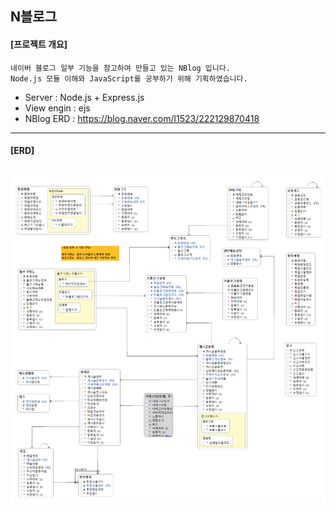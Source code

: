 ## N블로그

#### [프로젝트 개요]
    네이버 블로그 일부 기능을 참고하여 만들고 있는 NBlog 입니다.
    Node.js 모듈 이해와 JavaScript를 공부하기 위해 기획하였습니다.
     
* Server : Node.js + Express.js
* View engin : ejs
* NBlog ERD : https://blog.naver.com/l1523/222129870418
---
#### [ERD]
![Logical](./NBlog_Logical_ERD.png)
---

